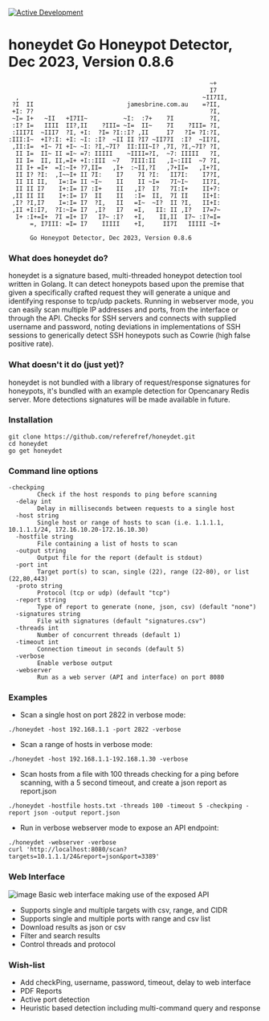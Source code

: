 [![Active Development](https://img.shields.io/badge/Maintenance%20Level-Actively%20Developed-brightgreen.svg)](https://gist.github.com/cheerfulstoic/d107229326a01ff0f333a1d3476e068d)

# honeydet Go Honeypot Detector, Dec 2023, Version 0.8.6
```
                                                        ~+
                                                        I7
  ,                                                   ~II7II,
 ?I  II                          jamesbrine.com.au    =?II,
 +I: 7?                                                 ?I,
 ~I= I+   ~II   +I7II~          ~I:  :7+    7I          ?I,
 :I? I=   IIII  II?,II    ?III= ~I=  II~    7I    ?III= ?I,
 :III7I  ~III7  ?I, +I:  ?I= ?I::I? ,II     I7   ?I= ?I:?I,
:III:I~  +I?:I: +I: ~I: :I?  ~II II ?I7 ~II77I  :I?  ~II?I,
 ,II:I=  +I~ 7I +I~ ~I: ?I,~7I?  II:III~I? ,7I, ?I,~7I? ?I,
  II I=  II~ II =I~ =7: IIIII    ~IIII=?I,  ~7: IIIII   ?I,
  II I=  II, II,=I+ +I::III  ~7   7III:II   ,I~:III  ~7 ?I,
  II I+ =I+  =I:~I+ ?7,II=   ,I+  :~II,?I   ,7+II=   ,I+?I,
  II I? ?I:  ,I~~I+ II 7I:    I7    7I ?I:   II7I:    I7?I,
  II II II,   I=:I= II ~I~    II    II ~I=   7I~I~    II?I,
  II II I7    I+:I= I7 :I+    II   ,I?  I?   7I:I+    II+7:
 ,II II II    I+:I= I7  II    II   :I=  II,  7I II    II+I:
 ,I? ?I,I7    I=:I= I7  ?I,   II   =I~  ~I?  II ?I,   II+I:
 ,II +I:I7,  ?I:~I= I7  ,I?   I7   =I,   II: II ,I?   I7=7~
  I+ :I+=I+  7I =I+ I7   I7~ :I?   +I,    II,II  I7~ :I?=I=
      =, I7III: =I= I7    IIIII    +I,     II7I   IIIII ~I+

      Go Honeypot Detector, Dec 2023, Version 0.8.6
```


### What does honeydet do?

honeydet is a signature based, multi-threaded honeypot detection tool written in Golang.
It can detect honeypots based upon the premise that given a specifically crafted request they will generate a unique and identifying response to tcp/udp packets.
Running in webserver mode, you can easily scan multiple IP addresses and ports, from the interface or through the API.
Checks for SSH servers and connects with supplied username and password, noting deviations in implementations of SSH sessions to generically detect SSH honeypots such as Cowrie (high false positive rate).

### What doesn't it do (just yet)?

honeydet is not bundled with a library of request/response signatures for honeypots, it's bundled with an example detection for Opencanary Redis server. More detections signatures will be made available in future.

### Installation
```
git clone https://github.com/referefref/honeydet.git
cd honeydet
go get honeydet
```

### Command line options
```
-checkping
    	Check if the host responds to ping before scanning
  -delay int
    	Delay in milliseconds between requests to a single host
  -host string
    	Single host or range of hosts to scan (i.e. 1.1.1.1, 10.1.1.1/24, 172.16.10.20-172.16.10.30)
  -hostfile string
    	File containing a list of hosts to scan
  -output string
    	Output file for the report (default is stdout)
  -port int
    	Target port(s) to scan, single (22), range (22-80), or list (22,80,443)
  -proto string
    	Protocol (tcp or udp) (default "tcp")
  -report string
    	Type of report to generate (none, json, csv) (default "none")
  -signatures string
    	File with signatures (default "signatures.csv")
  -threads int
    	Number of concurrent threads (default 1)
  -timeout int
    	Connection timeout in seconds (default 5)
  -verbose
    	Enable verbose output
  -webserver
    	Run as a web server (API and interface) on port 8080
```
### Examples
* Scan a single host on port 2822 in verbose mode:
```
./honeydet -host 192.168.1.1 -port 2822 -verbose
```
* Scan a range of hosts in verbose mode:
```
./honeydet -host 192.168.1.1-192.168.1.30 -verbose
```
* Scan hosts from a file with 100 threads checking for a ping before scanning, with a 5 second timeout, and create a json report as report.json
```
./honeydet -hostfile hosts.txt -threads 100 -timeout 5 -checkping -report json -output report.json
```
* Run in verbose webserver mode to expose an API endpoint:
```
./honeydet -webserver -verbose
curl 'http://localhost:8080/scan?targets=10.1.1.1/24&report=json&port=3389'
```

### Web Interface
![image](https://github.com/referefref/honeydet/assets/56499429/70ad59af-12b2-4118-bc40-385d125266b2)
Basic web interface making use of the exposed API
- Supports single and multiple targets with csv, range, and CIDR
- Supports single and multiple ports with range and csv list
- Download results as json or csv
- Filter and search results
- Control threads and protocol



### Wish-list
* Add checkPing, username, password, timeout, delay to web interface
* PDF Reports
* Active port detection
* Heuristic based detection including multi-command query and response
